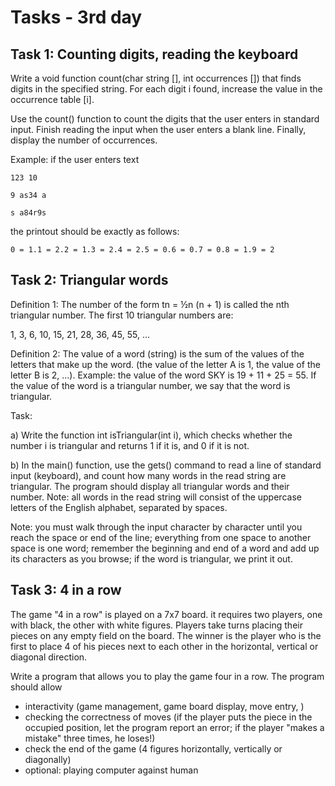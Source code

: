 # Tasks - 3rd day
## Task 1: Counting digits, reading the keyboard

Write a void  function count(char string [], int occurrences []) that finds digits in the specified string. For each digit i found, increase the value in the occurrence table [i].

Use the count() function to count the digits that the user enters in standard input. Finish reading the input when the user enters a blank line. Finally, display the number of occurrences.

Example: if the user enters text
```
123 10

9 as34 a

s a84r9s
```

the printout should be exactly as follows:
```
0 = 1.1 = 2.2 = 1.3 = 2.4 = 2.5 = 0.6 = 0.7 = 0.8 = 1.9 = 2
```
 

 

## Task 2: Triangular words

Definition 1: The number of the form tn = ½n (n + 1) is called the nth triangular number. The first 10 triangular numbers are:

1, 3, 6, 10, 15, 21, 28, 36, 45, 55, ...

Definition 2: The value of a word (string) is the sum of the values of the letters that make up the word. (the value of the letter A is 1, the value of the letter B is 2, ...). Example: the value of the word SKY is 19 + 11 + 25 = 55. If the value of the word is a triangular number, we say that the word is triangular.

Task:

a) Write the function int isTriangular(int i), which checks whether the number i is triangular and returns 1 if it is, and 0 if it is not.

b) In the main() function, use the gets() command to read a line of standard input (keyboard), and count how many words in the read string are triangular. The program should display all triangular words and their number. Note: all words in the read string will consist of the uppercase letters of the English alphabet, separated by spaces.

Note: you must walk through the input character by character until you reach the space or end of the line; everything from one space to another space is one word; remember the beginning and end of a word and add up its characters as you browse; if the word is triangular, we print it out.

 

## Task 3: 4 in a row

The game "4 in a row" is played on a 7x7 board. it requires two players, one with black, the other with white figures. Players take turns placing their pieces on any empty field on the board. The winner is the player who is the first to place 4 of his pieces next to each other in the horizontal, vertical or diagonal direction.

 

Write a program that allows you to play the game four in a row. The program should allow

- interactivity (game management, game board display, move entry, )
- checking the correctness of moves (if the player puts the piece in the occupied position, let the program report an error; if the player "makes a mistake" three times, he loses!)
- check the end of the game (4 figures horizontally, vertically or diagonally)
- optional: playing computer against human
